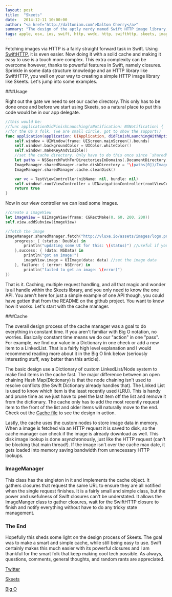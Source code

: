```yaml
---
layout: post
title:  "Skeets"
date:   2014-12-11 10:00:00
author: "<a href='http://daltoniam.com'>Dalton Cherry</a>"
summary: "The design of the aptly nerdy named Swift HTTP image library, Skeets."
tags: apple, osx, ios, swift, http, wwdc, http, swifthttp, skeets, image, remote
---
```



Fetching images via HTTP is a fairly straight forward task in Swift. Using [SwiftHTTP](https://github.com/daltoniam/SwiftHTTP), it is even easier. Now doing it with a solid cache and making it easy to use is a touch more complex. This extra complexity can be overcome however, thanks to powerful features in Swift, namely closures. Sprinkle in some data structure knowledge and an HTTP library like SwiftHTTP, you well on your way to creating a simple HTTP image library like Skeets. Let's jump into some examples.


###Usage

Right out the gate we need to set our cache directory. This only has to be done once and before we start using Skeets, so a natural place to put this code would be in our app delegate. 

```swift
//this would be: 
//func applicationDidFinishLaunching(aNotification: NSNotification) {
//for the OS X folk. (we are small circle, got to show the support!)
func application(application: UIApplication, didFinishLaunchingWithOptions launchOptions: NSDictionary?) -> Bool {
    self.window = UIWindow(frame: UIScreen.mainScreen().bounds)
    self.window!.backgroundColor = UIColor.whiteColor()
    self.window!.makeKeyAndVisible()
    //set the cache directory. Only have to do this once since `sharedManager` is a singleton
    let paths = NSSearchPathForDirectoriesInDomains(.DocumentDirectory, .UserDomainMask, true)
    ImageManager.sharedManager.cache.diskDirectory = "\(paths[0])/ImageCache"
    ImageManager.sharedManager.cache.cleanDisk()

    var vc = TestViewController(nibName: nil, bundle: nil)
    self.window!.rootViewController = UINavigationController(rootViewController: vc)
    return true
}
```

Now in our view controller we can load some images.

```swift
//create a imageView
let imageView = UIImageView(frame: CGRectMake(0, 60, 200, 200))
self.view.addSubview(imageView)

//fetch the image
ImageManager.sharedManager.fetch("http://vluxe.io/assets/images/logo.png",
    progress: { (status: Double) in
        println("updating some UI for this: \(status)") //useful if you have some kind of progress dialog as the image loads
    },success: { (data: NSData) in
        println("got an image!")
        imageView.image = UIImage(data: data) //set the image data
    }, failure: { (error: NSError) in
        println("failed to get an image: \(error)")
})
```

That is it. Caching, multiple request handling, and all that magic and wonder is all handle within the Skeets library, and you only need to know the one API. You aren't here for just a simple example of one API though, you could have gotten that from the README on the github project. You want to know how it works. Let's start with the cache manager.

###Cache

The overall design process of the cache manager was a goal to do everything in constant time. If you aren't familiar with Big O notation, no worries. Basically constant time means we do our "action" in one "pass". For example, we find our value in a Dictionary in one check or add a new item to a LinkedList. That is a fairly high level explanation and I would recommend reading more about it in the Big O link below (seriously interesting stuff, way better than this article). 

The basic design use a Dictionary of custom LinkedList/Node system to make find items in the cache fast. The major difference between an open chaining Hash Map(Dictionary) is that the node chaining isn't used to resolve conflicts (the Swift Dictionary already handles that). The Linked List is used to know which item is the least recently used (LRU). This is handy and prune time as we just have to peel the last item off the list and remove it from the dictionary. The cache only has to add the most recently request item to the front of the list and older items will naturally move to the end. Check out the [Cache file](https://github.com/daltoniam/Skeets/blob/master/Cache.swift) to see the design in action.

Lastly, the cache uses the custom nodes to store image data in memory. When a image is fetched via an HTTP request it is saved to disk, so the cache manager can check if the image is already download as well. This disk image lookup is done asynchronously, just like the HTTP request (can't be blocking that main thread!). If the image isn't over the cache max date, it gets loaded into memory saving bandwidth from unnecessary HTTP lookups.

### ImageManager

This class has the singleton in it and implements the cache object. It gathers closures that request the same URL to ensure they are all notified when the single request finishes. It is a fairly small and simple class, but the power and usefulness of Swift closures can't be understated. It allows the ImageManger class to gather closures, wait for the SwiftHTTP closure to finish and notify everything without have to do any tricky state management. 

### The End

Hopefully this sheds some light on the design process of Skeets. The goal was to make a smart and simple cache, while still being easy to use. Swift certainly makes this much easier with its powerful closures and I am thankful for the smart folk that keep making cool tech possible. As always, questions, comments, general thoughts, and random rants are appreciated.

[Twitter](https://twitter.com/daltoniam)

[Skeets](https://github.com/daltoniam/Skeets)

[Big O](http://bigocheatsheet.com)